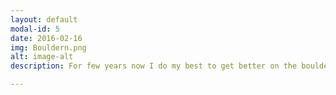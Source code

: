 ```yaml
---
layout: default
modal-id: 5
date: 2016-02-16
img: Bouldern.png
alt: image-alt
description: For few years now I do my best to get better on the boulder wall.  

---
```

